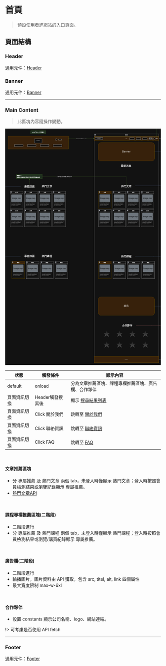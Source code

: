 # 首頁
> 預設使用者進網站的入口頁面。

## 頁面結構

### Header
通用元件：[Header](Pages/components/header.md)

### Banner
通用元件：[Banner](Pages/components/banner.md)

---

### Main Content
> 此區塊內容隨操作變動。

![首頁示意圖](./asset/homepage.png)

|狀態|觸發條件|顯示內容|
|---|---|---|
|default| onload| 分為文章推薦區塊、課程專欄推薦區塊、廣告欄、合作夥伴|
|頁面資訊切換|Header觸發搜索後|顯示 [搜尋結果列表](Pages/layout/homepage/searchresult.md)|
|頁面資訊切換|Click 關於我們|跳轉至 [關於我們](Pages/layout/homepage/aboutus.md)|
|頁面資訊切換|Click 聯絡資訊|跳轉至 [聯絡資訊](Pages/layout/homepage/contactus.md)|
|頁面資訊切換|Click FAQ|跳轉至 [FAQ](Pages/layout/homepage/faq.md)|

<br>

#### 文章推薦區塊
- 分 專屬推薦  及 熱門文章  兩個 tab，未登入時僅顯示 熱門文章；登入時按照會員檢測結果或瀏覽紀錄顯示 專屬推薦。
- [熱門文章API](https://beautyapp2.docs.apiary.io/#reference/0/a002-/get-l002)

<br>

#### 課程專欄推薦區塊(二階段)
- <span class='text-orange'>二階段進行</span>
- 分 專屬推薦  及 熱門課程  兩個 tab，未登入時僅顯示 熱門課程；登入時按照會員檢測結果或瀏覽/購買紀錄顯示 專屬推薦。

<br>

#### 廣告欄(二階段)
- <span class='text-orange'>二階段進行</span>
- 輪播圖片，圖片資料由 API 獲取，包含 src, titel, alt, link 四個屬性
- 最大寬度限制 max-w-6xl

<br>

#### 合作夥伴
- 設置 constants 顯示公司名稱、logo、網站連結。

!> 可考慮是否使用 API fetch

---

### Footer
通用元件：[Footer](Pages/components/footer.md)

